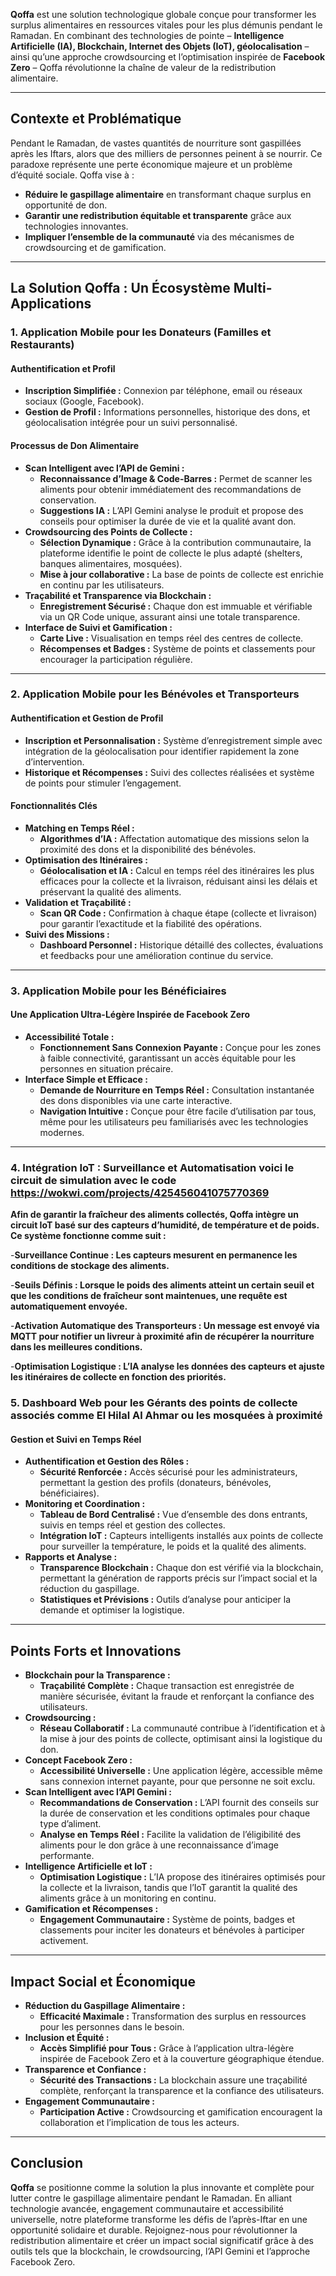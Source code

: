 
**Qoffa** est une solution technologique globale conçue pour transformer les surplus alimentaires en ressources vitales pour les plus démunis pendant le Ramadan. En combinant des technologies de pointe – **Intelligence Artificielle (IA), Blockchain, Internet des Objets (IoT), géolocalisation** – ainsi qu’une approche crowdsourcing et l’optimisation inspirée de **Facebook Zero** – Qoffa révolutionne la chaîne de valeur de la redistribution alimentaire.

---

## Contexte et Problématique

Pendant le Ramadan, de vastes quantités de nourriture sont gaspillées après les Iftars, alors que des milliers de personnes peinent à se nourrir. Ce paradoxe représente une perte économique majeure et un problème d’équité sociale. Qoffa vise à :

- **Réduire le gaspillage alimentaire** en transformant chaque surplus en opportunité de don.
- **Garantir une redistribution équitable et transparente** grâce aux technologies innovantes.
- **Impliquer l’ensemble de la communauté** via des mécanismes de crowdsourcing et de gamification.

---

## La Solution Qoffa : Un Écosystème Multi-Applications

### 1. Application Mobile pour les Donateurs (Familles et Restaurants)

#### Authentification et Profil

- **Inscription Simplifiée :** Connexion par téléphone, email ou réseaux sociaux (Google, Facebook).
- **Gestion de Profil :** Informations personnelles, historique des dons, et géolocalisation intégrée pour un suivi personnalisé.

#### Processus de Don Alimentaire

- **Scan Intelligent avec l’API de Gemini :**
  - **Reconnaissance d’Image & Code-Barres :** Permet de scanner les aliments pour obtenir immédiatement des recommandations de conservation.
  - **Suggestions IA :** L’API Gemini analyse le produit et propose des conseils pour optimiser la durée de vie et la qualité avant don.
- **Crowdsourcing des Points de Collecte :**
  - **Sélection Dynamique :** Grâce à la contribution communautaire, la plateforme identifie le point de collecte le plus adapté (shelters, banques alimentaires, mosquées).
  - **Mise à jour collaborative :** La base de points de collecte est enrichie en continu par les utilisateurs.
- **Traçabilité et Transparence via Blockchain :**
  - **Enregistrement Sécurisé :** Chaque don est immuable et vérifiable via un QR Code unique, assurant ainsi une totale transparence.
- **Interface de Suivi et Gamification :**
  - **Carte Live :** Visualisation en temps réel des centres de collecte.
  - **Récompenses et Badges :** Système de points et classements pour encourager la participation régulière.

---

### 2. Application Mobile pour les Bénévoles et Transporteurs

#### Authentification et Gestion de Profil

- **Inscription et Personnalisation :** Système d’enregistrement simple avec intégration de la géolocalisation pour identifier rapidement la zone d’intervention.
- **Historique et Récompenses :** Suivi des collectes réalisées et système de points pour stimuler l’engagement.

#### Fonctionnalités Clés

- **Matching en Temps Réel :**
  - **Algorithmes d’IA :** Affectation automatique des missions selon la proximité des dons et la disponibilité des bénévoles.
- **Optimisation des Itinéraires :**
  - **Géolocalisation et IA :** Calcul en temps réel des itinéraires les plus efficaces pour la collecte et la livraison, réduisant ainsi les délais et préservant la qualité des aliments.
- **Validation et Traçabilité :**
  - **Scan QR Code :** Confirmation à chaque étape (collecte et livraison) pour garantir l’exactitude et la fiabilité des opérations.
- **Suivi des Missions :**
  - **Dashboard Personnel :** Historique détaillé des collectes, évaluations et feedbacks pour une amélioration continue du service.

---

### 3. Application Mobile pour les Bénéficiaires

#### Une Application Ultra-Légère Inspirée de Facebook Zero

- **Accessibilité Totale :**
  - **Fonctionnement Sans Connexion Payante :** Conçue pour les zones à faible connectivité, garantissant un accès équitable pour les personnes en situation précaire.
- **Interface Simple et Efficace :**
  - **Demande de Nourriture en Temps Réel :** Consultation instantanée des dons disponibles via une carte interactive.
  - **Navigation Intuitive :** Conçue pour être facile d’utilisation par tous, même pour les utilisateurs peu familiarisés avec les technologies modernes.

---
### 4. Intégration IoT : Surveillance et Automatisation voici le circuit de simulation avec le code  https://wokwi.com/projects/425456041075770369

**Afin de garantir la fraîcheur des aliments collectés, Qoffa intègre un circuit IoT basé sur des capteurs d’humidité, de température et de poids. Ce système fonctionne comme suit :**

-**Surveillance Continue : Les capteurs mesurent en permanence les conditions de stockage des aliments.**

-**Seuils Définis : Lorsque le poids des aliments atteint un certain seuil et que les conditions de fraîcheur sont maintenues, une requête est automatiquement envoyée.** 

-**Activation Automatique des Transporteurs : Un message est envoyé via MQTT pour notifier un livreur à proximité afin de récupérer la nourriture dans les meilleures conditions.**

-**Optimisation Logistique : L’IA analyse les données des capteurs et ajuste les itinéraires de collecte en fonction des priorités.**
### 5. Dashboard Web pour les Gérants des points de collecte associés comme El Hilal Al Ahmar ou les mosquées à proximité

#### Gestion et Suivi en Temps Réel

- **Authentification et Gestion des Rôles :**
  - **Sécurité Renforcée :** Accès sécurisé pour les administrateurs, permettant la gestion des profils (donateurs, bénévoles, bénéficiaires).
- **Monitoring et Coordination :**
  - **Tableau de Bord Centralisé :** Vue d’ensemble des dons entrants, suivis en temps réel et gestion des collectes.
  - **Intégration IoT :** Capteurs intelligents installés aux points de collecte pour surveiller la température, le poids et la qualité des aliments.
- **Rapports et Analyse :**
  - **Transparence Blockchain :** Chaque don est vérifié via la blockchain, permettant la génération de rapports précis sur l’impact social et la réduction du gaspillage.
  - **Statistiques et Prévisions :** Outils d’analyse pour anticiper la demande et optimiser la logistique.

---

## Points Forts et Innovations

- **Blockchain pour la Transparence :**
  - **Traçabilité Complète :** Chaque transaction est enregistrée de manière sécurisée, évitant la fraude et renforçant la confiance des utilisateurs.
- **Crowdsourcing :**
  - **Réseau Collaboratif :** La communauté contribue à l’identification et à la mise à jour des points de collecte, optimisant ainsi la logistique du don.
- **Concept Facebook Zero :**
  - **Accessibilité Universelle :** Une application légère, accessible même sans connexion internet payante, pour que personne ne soit exclu.
- **Scan Intelligent avec l’API Gemini :**
  - **Recommandations de Conservation :** L’API fournit des conseils sur la durée de conservation et les conditions optimales pour chaque type d’aliment.
  - **Analyse en Temps Réel :** Facilite la validation de l’éligibilité des aliments pour le don grâce à une reconnaissance d’image performante.
- **Intelligence Artificielle et IoT :**
  - **Optimisation Logistique :** L’IA propose des itinéraires optimisés pour la collecte et la livraison, tandis que l’IoT garantit la qualité des aliments grâce à un monitoring en continu.
- **Gamification et Récompenses :**
  - **Engagement Communautaire :** Système de points, badges et classements pour inciter les donateurs et bénévoles à participer activement.

---

## Impact Social et Économique

- **Réduction du Gaspillage Alimentaire :**
  - **Efficacité Maximale :** Transformation des surplus en ressources pour les personnes dans le besoin.
- **Inclusion et Équité :**
  - **Accès Simplifié pour Tous :** Grâce à l’application ultra-légère inspirée de Facebook Zero et à la couverture géographique étendue.
- **Transparence et Confiance :**
  - **Sécurité des Transactions :** La blockchain assure une traçabilité complète, renforçant la transparence et la confiance des utilisateurs.
- **Engagement Communautaire :**
  - **Participation Active :** Crowdsourcing et gamification encouragent la collaboration et l’implication de tous les acteurs.

---

## Conclusion

**Qoffa** se positionne comme la solution la plus innovante et complète pour lutter contre le gaspillage alimentaire pendant le Ramadan. En alliant technologie avancée, engagement communautaire et accessibilité universelle, notre plateforme transforme les défis de l’après-Iftar en une opportunité solidaire et durable. Rejoignez-nous pour révolutionner la redistribution alimentaire et créer un impact social significatif grâce à des outils tels que la blockchain, le crowdsourcing, l’API Gemini et l’approche Facebook Zero.
